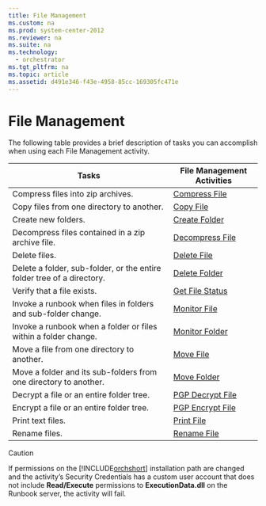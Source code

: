 ```yaml
---
title: File Management
ms.custom: na
ms.prod: system-center-2012
ms.reviewer: na
ms.suite: na
ms.technology: 
  - orchestrator
ms.tgt_pltfrm: na
ms.topic: article
ms.assetid: d491e346-f43e-4958-85cc-169305fc471e
---
```

# File Management
The following table provides a brief description of tasks you can accomplish when using each File Management activity.

|Tasks|File Management Activities|
|---------|------------------------------|
|Compress files into zip archives.|[Compress File](./Compress-File.md)|
|Copy files from one directory to another.|[Copy File](./Copy-File.md)|
|Create new folders.|[Create Folder](./Create-Folder.md)|
|Decompress files contained in a zip archive file.|[Decompress File](./Decompress-File.md)|
|Delete files.|[Delete File](./Delete-File.md)|
|Delete a folder, sub\-folder, or the entire folder tree of a directory.|[Delete Folder](./Delete-Folder.md)|
|Verify that a file exists.|[Get File Status](./Get-File-Status.md)|
|Invoke a runbook when files in folders and sub\-folder change.|[Monitor File](./Monitor-File.md)|
|Invoke a runbook when a folder or files within a folder change.|[Monitor Folder](./Monitor-Folder.md)|
|Move a file from one directory to another.|[Move File](./Move-File.md)|
|Move a folder and its sub\-folders from one directory to another.|[Move Folder](./Move-Folder.md)|
|Decrypt a file or an entire folder tree.|[PGP Decrypt File](./PGP-Decrypt-File.md)|
|Encrypt a file or an entire folder tree.|[PGP Encrypt File](./PGP-Encrypt-File.md)|
|Print text files.|[Print File](./Print-File.md)|
|Rename files.|[Rename File](./Rename-File.md)|

> [!CAUTION]
> If permissions on the [!INCLUDE[orchshort](./Token/orchshort_md.md)] installation path are changed and the activity’s Security Credentials has a custom user account that does not include **Read\/Execute** permissions to **ExecutionData.dll** on the Runbook server, the activity will fail.


